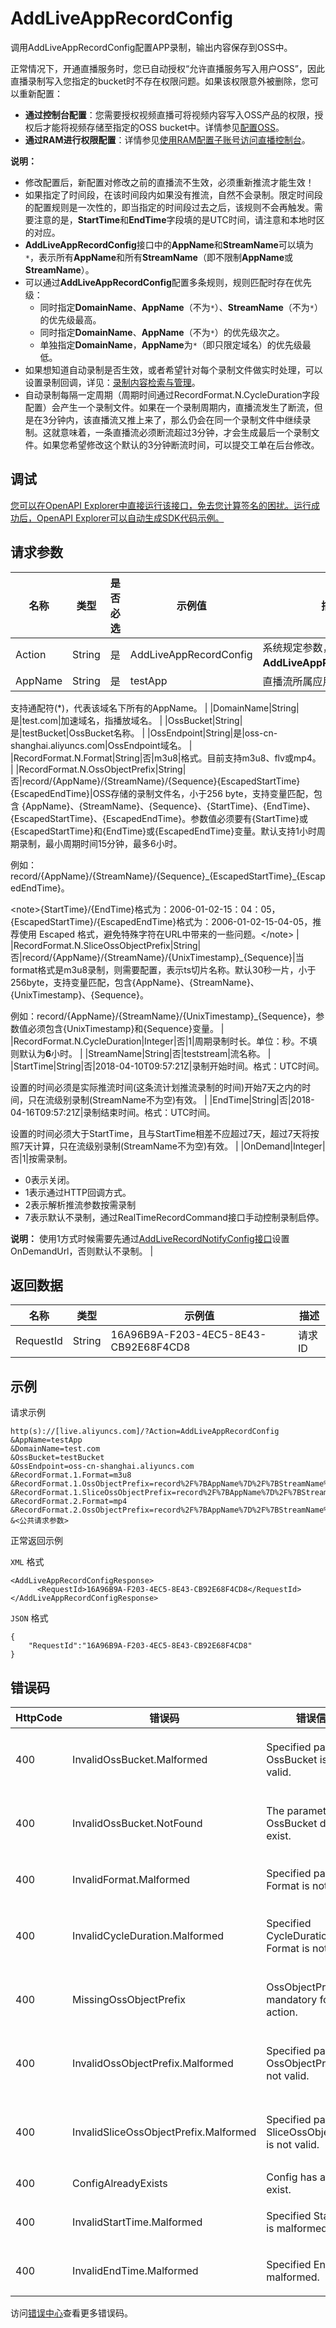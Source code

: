# AddLiveAppRecordConfig

调用AddLiveAppRecordConfig配置APP录制，输出内容保存到OSS中。

正常情况下，开通直播服务时，您已自动授权“允许直播服务写入用户OSS”，因此直播录制写入您指定的bucket时不存在权限问题。如果该权限意外被删除，您可以重新配置：

-   **通过控制台配置**：您需要授权视频直播可将视频内容写入OSS产品的权限，授权后才能将视频存储至指定的OSS bucket中。详情参见[配置OSS](~~84932~~)。
-   **通过RAM进行权限配置**：详情参见[使用RAM配置子账号访问直播控制台](~~97633~~)。

**说明：**

-   修改配置后，新配置对修改之前的直播流不生效，必须重新推流才能生效！
-   如果指定了时间段，在该时间段内如果没有推流，自然不会录制。限定时间段的配置规则是一次性的，即当指定的时间段过去之后，该规则不会再触发。需要注意的是，**StartTime**和**EndTime**字段填的是UTC时间，请注意和本地时区的对应。
-   **AddLiveAppRecordConfig**接口中的**AppName**和**StreamName**可以填为`*`，表示所有**AppName**和所有**StreamName**（即不限制**AppName**或**StreamName**）。
-   可以通过**AddLiveAppRecordConfig**配置多条规则，规则匹配时存在优先级：
    -   同时指定**DomainName**、**AppName**（不为`*`）、**StreamName**（不为`*`）的优先级最高。
    -   同时指定**DomainName**、**AppName**（不为`*`）的优先级次之。
    -   单独指定**DomainName**，**AppName**为`*`（即只限定域名）的优先级最低。
-   如果想知道自动录制是否生效，或者希望针对每个录制文件做实时处理，可以设置录制回调，详见：[录制内容检索与管理](~~109075~~)。
-   自动录制每隔一定周期（周期时间通过RecordFormat.N.CycleDuration字段配置）会产生一个录制文件。如果在一个录制周期内，直播流发生了断流，但是在3分钟内，该直播流又推上来了，那么仍会在同一个录制文件中继续录制。这就意味着，一条直播流必须断流超过3分钟，才会生成最后一个录制文件。如果您希望修改这个默认的3分钟断流时间，可以提交工单在后台修改。

## 调试

[您可以在OpenAPI Explorer中直接运行该接口，免去您计算签名的困扰。运行成功后，OpenAPI Explorer可以自动生成SDK代码示例。](https://api.aliyun.com/#product=live&api=AddLiveAppRecordConfig&type=RPC&version=2016-11-01)

## 请求参数

|名称|类型|是否必选|示例值|描述|
|--|--|----|---|--|
|Action|String|是|AddLiveAppRecordConfig|系统规定参数，取值：**AddLiveAppRecordConfig**。 |
|AppName|String|是|testApp|直播流所属应用名称。

 支持通配符\(\*\)，代表该域名下所有的AppName。 |
|DomainName|String|是|test.com|加速域名，指播放域名。 |
|OssBucket|String|是|testBucket|OssBucket名称。 |
|OssEndpoint|String|是|oss-cn-shanghai.aliyuncs.com|OssEndpoint域名。 |
|RecordFormat.N.Format|String|否|m3u8|格式。目前支持m3u8、flv或mp4。 |
|RecordFormat.N.OssObjectPrefix|String|否|record/\{AppName\}/\{StreamName\}/\{Sequence\}\{EscapedStartTime\}\{EscapedEndTime\}|OSS存储的录制文件名，小于256 byte，支持变量匹配，包含 \{AppName\}、\{StreamName\}、\{Sequence\}、\{StartTime\}、\{EndTime\}、\{EscapedStartTime\}、\{EscapedEndTime\}。参数值必须要有\{StartTime\}或\{EscapedStartTime\}和\{EndTime\}或\{EscapedEndTime\}变量。默认支持1小时周期录制，最小周期时间15分钟，最多6小时。

 例如：record/\{AppName\}/\{StreamName\}/\{Sequence\}\_\{EscapedStartTime\}\_\{EscapedEndTime\}。

 <note\>\{StartTime\}/\{EndTime\}格式为：2006-01-02-15：04：05，\{EscapedStartTime\}/\{EscapedEndTime\}格式为：2006-01-02-15-04-05，推荐使用 Escaped 格式，避免特殊字符在URL中带来的一些问题。</note\> |
|RecordFormat.N.SliceOssObjectPrefix|String|否|record/\{AppName\}/\{StreamName\}/\{UnixTimestamp\}\_\{Sequence\}|当format格式是m3u8录制，则需要配置，表示ts切片名称。默认30秒一片，小于256byte，支持变量匹配，包含\{AppName\}、\{StreamName\}、\{UnixTimestamp\}、\{Sequence\}。

 例如：record/\{AppName\}/\{StreamName\}/\{UnixTimestamp\}\_\{Sequence\}，参数值必须包含\{UnixTimestamp\}和\{Sequence\}变量。 |
|RecordFormat.N.CycleDuration|Integer|否|1|周期录制时长。单位：秒。不填则默认为**6**小时。 |
|StreamName|String|否|teststream|流名称。 |
|StartTime|String|否|2018-04-10T09:57:21Z|录制开始时间。格式：UTC时间。

 设置的时间必须是实际推流时间\(这条流计划推流录制的时间\)开始7天之内的时间，只在流级别录制\(StreamName不为空\)有效。 |
|EndTime|String|否|2018-04-16T09:57:21Z|录制结束时间。格式：UTC时间。

 设置的时间必须大于StartTime，且与StartTime相差不应超过7天，超过7天将按照7天计算，只在流级别录制\(StreamName不为空\)有效。 |
|OnDemand|Integer|否|1|按需录制。

 -   0表示关闭。
-   1表示通过HTTP回调方式。
-   2表示解析推流参数按需录制
-   7表示默认不录制，通过RealTimeRecordCommand接口手动控制录制启停。

 **说明：** 使用1方式时候需要先通过[AddLiveRecordNotifyConfig接口](~~51831~~)设置OnDemandUrl，否则默认不录制。 |

## 返回数据

|名称|类型|示例值|描述|
|--|--|---|--|
|RequestId|String|16A96B9A-F203-4EC5-8E43-CB92E68F4CD8|请求ID |

## 示例

请求示例

```
http(s)://[live.aliyuncs.com]/?Action=AddLiveAppRecordConfig
&AppName=testApp
&DomainName=test.com
&OssBucket=testBucket
&OssEndpoint=oss-cn-shanghai.aliyuncs.com
&RecordFormat.1.Format=m3u8
&RecordFormat.1.OssObjectPrefix=record%2F%7BAppName%7D%2F%7BStreamName%7D%2F%7BSequence%7D%7BEscapedStartTime%7D%7BEscapedEndTime%7D
&RecordFormat.1.SliceOssObjectPrefix=record%2F%7BAppName%7D%2F%7BStreamName%7D%2F%7BUnixTimestamp%7D_%7BSequence%7D
&RecordFormat.2.Format=mp4
&RecordFormat.2.OssObjectPrefix=record%2F%7BAppName%7D%2F%7BStreamName%7D%2F%7BSequence%7D%7BEscapedStartTime%7D%7BEscapedEndTime%7D
&<公共请求参数>
```

正常返回示例

`XML` 格式

```
<AddLiveAppRecordConfigResponse>
	  <RequestId>16A96B9A-F203-4EC5-8E43-CB92E68F4CD8</RequestId>
</AddLiveAppRecordConfigResponse>
```

`JSON` 格式

```
{
    "RequestId":"16A96B9A-F203-4EC5-8E43-CB92E68F4CD8"
}
```

## 错误码

|HttpCode|错误码|错误信息|描述|
|--------|---|----|--|
|400|InvalidOssBucket.Malformed|Specified parameter OssBucket is not valid.|OSSBucket参数错误，请您确认该OSS BUCKET参数是否正确。|
|400|InvalidOssBucket.NotFound|The parameter OssBucket does not exist.|OSSBucket参数错误，请您确认该OSS BUCKET参数是否正确。|
|400|InvalidFormat.Malformed|Specified parameter Format is not valid.|Format参数错误，请您确认该Format参数是否正确。|
|400|InvalidCycleDuration.Malformed|Specified CycleDuration Format is not valid.|CycleDuration参数格式错误，请您确认该CycleDuration参数格式是否正确。|
|400|MissingOssObjectPrefix|OssObjectPrefix is mandatory for this action.|缺少OssObjectPrefix值，请您确认OssObjectPrefix值是否正确。|
|400|InvalidOssObjectPrefix.Malformed|Specified parameter OssObjectPrefix is not valid.|OSSObjectPrefix参数错误，请您确认该OSSObjectPrefix参数是否正确。|
|400|InvalidSliceOssObjectPrefix.Malformed|Specified parameter SliceOssObjectPrefix is not valid.|SliceOssObjectPrefix参数错误，请您确认该SliceOssObjectPrefix参数是否正确。|
|400|ConfigAlreadyExists|Config has already exist.|配置已添加。|
|400|InvalidStartTime.Malformed|Specified StartTime is malformed.|StartTime参数错误，请您确认该StartTime参数是否正确。|
|400|InvalidEndTime.Malformed|Specified EndTime is malformed.|结束时间错误，请您确认结束时间是否正确。|

访问[错误中心](https://error-center.aliyun.com/status/product/live)查看更多错误码。


